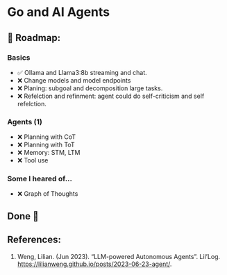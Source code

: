 # Go and AI Agents

## 📌 Roadmap:

### Basics

- ✅ Ollama and Llama3:8b streaming and chat.
- ❌ Change models and model endpoints
- ❌ Planing: subgoal and decomposition large tasks.
- ❌ Refelction and refinment: agent could do self-criticism and self refelction.

### Agents (1)

- ❌ Planning with CoT
- ❌ Planning with ToT
- ❌ Memory: STM, LTM
- ❌ Tool use

### Some I heared of...

- ❌ Graph of Thoughts

## Done 🎉

## References:

1. Weng, Lilian. (Jun 2023). “LLM-powered Autonomous Agents”. Lil’Log. https://lilianweng.github.io/posts/2023-06-23-agent/.
